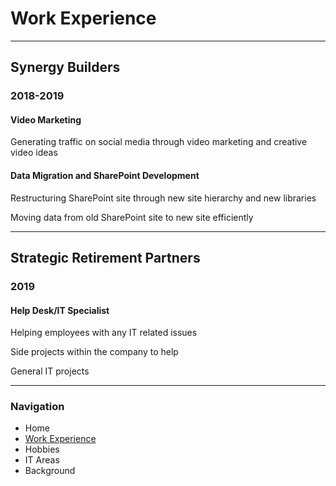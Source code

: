 # **Work Experience**

---

## Synergy Builders
### 2018-2019

#### Video Marketing

Generating traffic on social media through video marketing and creative video ideas

#### Data Migration and SharePoint Development

Restructuring SharePoint site through new site hierarchy and new libraries

Moving data from old SharePoint site to new site efficiently

---

## Strategic Retirement Partners
### 2019

#### Help Desk/IT Specialist

Helping employees with any IT related issues

Side projects within the company to help

General IT projects

---

### Navigation
- Home
- [Work Experience](https://github.com/maxtaylorr/IT1000Final/blob/master/Work%20Experience.md)
- Hobbies
- IT Areas
- Background
